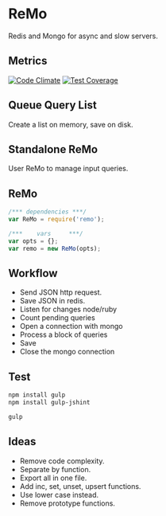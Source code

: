 # ReMo
Redis and Mongo for async and slow servers.

## Metrics
[![Code Climate](https://codeclimate.com/github/MoNoApps/remo/badges/gpa.svg)](https://codeclimate.com/github/MoNoApps/remo) [![Test Coverage](https://codeclimate.com/github/MoNoApps/remo/badges/coverage.svg)](https://codeclimate.com/github/MoNoApps/remo)

## Queue Query List
Create a list on memory, save on disk.

## Standalone ReMo
User ReMo to manage input queries.

## ReMo

````js
/*** dependencies ***/
var ReMo = require('remo');

/***    vars     ***/
var opts = {};
var remo = new ReMo(opts);
````

## Workflow
* Send JSON http request.
* Save JSON in redis.
* Listen for changes node/ruby
* Count pending queries
* Open a connection with mongo
* Process a block of queries
* Save
* Close the mongo connection

## Test
````sh
npm install gulp
npm install gulp-jshint

gulp
````

## Ideas
* Remove code complexity.
* Separate by function.
* Export all in one file.
* Add inc, set, unset, upsert functions.
* Use lower case instead.
* Remove prototype functions.
